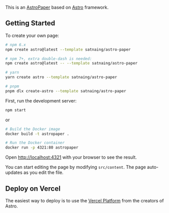 This is an [AstroPaper](https://vercel.com/templates/astro/astro-paper) based on [Astro](https://astro.build) framework.

## Getting Started

To create your own page:

```bash
# npm 6.x
npm create astro@latest --template satnaing/astro-paper

# npm 7+, extra double-dash is needed:
npm create astro@latest -- --template satnaing/astro-paper

# yarn
yarn create astro --template satnaing/astro-paper

# pnpm
pnpm dlx create-astro --template satnaing/astro-paper
```

First, run the development server:

```bash
npm start
```

or

```bash
# Build the Docker image
docker build -t astropaper .

# Run the Docker container
docker run -p 4321:80 astropaper
```

Open [http://localhost:4321](http://localhost:4321) with your browser to see the
result.

You can start editing the page by modifying `src/content`. The page
auto-updates as you edit the file.

## Deploy on Vercel

The easiest way to deploy is to use the
[Vercel Platform](https://docs.astro.build/en/guides/deploy/vercel/)
from the creators of Astro.
